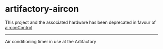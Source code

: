 # artifactory-aircon

This project and the associated hardware has been deprecated in favour of [airconControl](https://github.com/Perth-Artifactory/airconControl)

-----

Air conditioning timer in use at the Artifactory
